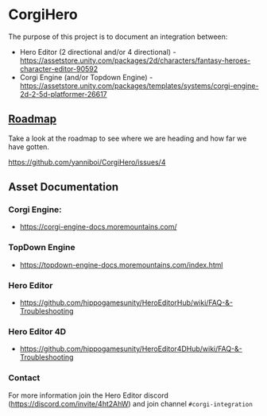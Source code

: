 # CorgiHero

The purpose of this project is to document an integration between:

 - Hero Editor (2 directional and/or 4 directional) - https://assetstore.unity.com/packages/2d/characters/fantasy-heroes-character-editor-90592
 - Corgi Engine (and/or Topdown Engine) - https://assetstore.unity.com/packages/templates/systems/corgi-engine-2d-2-5d-platformer-26617

## [Roadmap](https://github.com/yanniboi/CorgiHero/issues/4)

Take a look at the roadmap to see where we are heading and how far we have gotten.

https://github.com/yanniboi/CorgiHero/issues/4


## Asset Documentation

### Corgi Engine:
 - https://corgi-engine-docs.moremountains.com/

### TopDown Engine
 - https://topdown-engine-docs.moremountains.com/index.html

### Hero Editor
 - https://github.com/hippogamesunity/HeroEditorHub/wiki/FAQ-&-Troubleshooting

### Hero Editor 4D
 - https://github.com/hippogamesunity/HeroEditor4DHub/wiki/FAQ-&-Troubleshooting


### Contact
For more information join the Hero Editor discord (https://discord.com/invite/4ht2AhW) and join channel `#corgi-integration`
